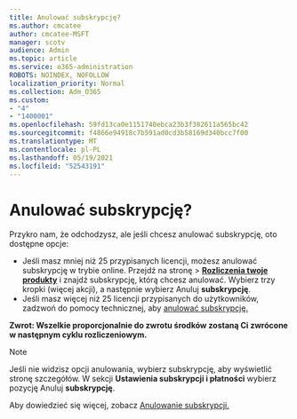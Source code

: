 ```yaml
---
title: Anulować subskrypcję?
ms.author: cmcatee
author: cmcatee-MSFT
manager: scotv
audience: Admin
ms.topic: article
ms.service: o365-administration
ROBOTS: NOINDEX, NOFOLLOW
localization_priority: Normal
ms.collection: Adm_O365
ms.custom:
- "4"
- "1400001"
ms.openlocfilehash: 59fd13ca0e1151740ebca23b3f382611a565bc42
ms.sourcegitcommit: f4866e94918c7b591ad0cd3b58169d340bcc7f00
ms.translationtype: MT
ms.contentlocale: pl-PL
ms.lasthandoff: 05/19/2021
ms.locfileid: "52543191"
---
```

# <a name="canceling-your-subscription"></a>Anulować subskrypcję?

Przykro nam, że odchodzysz, ale jeśli chcesz anulować subskrypcję, oto dostępne opcje:
  
- Jeśli masz mniej niż 25 przypisanych licencji, możesz anulować subskrypcję w trybie online. Przejdź na  stronę \> **[Rozliczenia twoje produkty](https://go.microsoft.com/fwlink/p/?linkid=842054)** i znajdź subskrypcję, którą chcesz anulować. Wybierz trzy kropki (więcej akcji), a następnie wybierz Anuluj **subskrypcję**.
- Jeśli masz więcej niż 25 licencji przypisanych do użytkowników, zadzwoń do pomocy technicznej, aby [anulować subskrypcję.](https://go.microsoft.com/fwlink/p/?linkid=518322)
  
**Zwrot: Wszelkie proporcjonalnie do zwrotu środków zostaną Ci zwrócone w następnym cyklu rozliczeniowym.**

> [!NOTE]
> Jeśli nie widzisz opcji anulowania, wybierz subskrypcję, aby wyświetlić stronę szczegółów. W sekcji **Ustawienia subskrypcji i płatności** wybierz pozycję Anuluj **subskrypcję**.

Aby dowiedzieć się więcej, zobacz [Anulowanie subskrypcji.](/microsoft-365/commerce/subscriptions/cancel-your-subscription)
